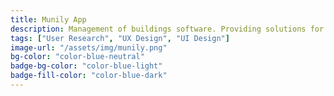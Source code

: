 ```yaml
---
title: Munily App
description: Management of buildings software. Providing solutions for communication and security in communities.
tags: ["User Research", "UX Design", "UI Design"]
image-url: "/assets/img/munily.png"
bg-color: "color-blue-neutral"
badge-bg-color: "color-blue-light"
badge-fill-color: "color-blue-dark"
---
```


